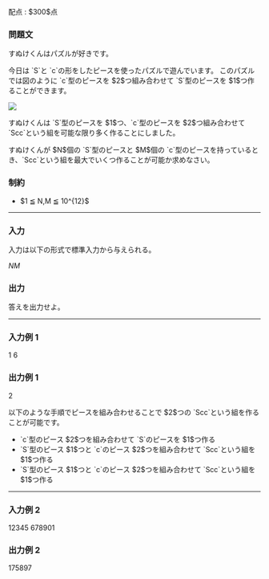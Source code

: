 
<div>

<span>

<span>

<p>
配点 : $300$点
</p>

<div>

<section>

### **問題文**

<p>
すぬけくんはパズルが好きです。
</p>

<p>
今日は `S`と `c`の形をしたピースを使ったパズルで遊んでいます。
このパズルでは図のように `c`型のピースを $2$つ組み合わせて `S`型のピースを $1$つ作ることができます。
</p>

<div>

<img src="https://atcoder.jp/img/arc069/9b0bd546db9f28b4093d417b8f274124.png">

</img>

</div>

<p>
すぬけくんは `S`型のピースを $1$つ、`c`型のピースを $2$つ組み合わせて `Scc`という組を可能な限り多く作ることにしました。
</p>

<p>
すぬけくんが $N$個の `S`型のピースと $M$個の `c`型のピースを持っているとき、`Scc`という組を最大でいくつ作ることが可能か求めなさい。
</p>

</section>

</div>

<div>

<section>

### **制約**

<ul>

<li>
$1 ≦ N,M ≦ 10^{12}$
</li>

</ul>

</section>

</div>

---

<div>

<div>

<section>

### **入力**

<p>
入力は以下の形式で標準入力から与えられる。
</p>

<div>

$N$$M$
</div>

</section>

</div>

<div>

<section>

### **出力**

<p>
答えを出力せよ。
</p>

</section>

</div>

</div>

---

<div>

<section>

### **入力例 1**

<div>

1 6

</div>

</section>

</div>

<div>

<section>

### **出力例 1**

<div>

2

</div>

<p>
以下のような手順でピースを組み合わせることで $2$つの `Scc`という組を作ることが可能です。
</p>

<ul>

<li>
`c`型のピース $2$つを組み合わせて `S`のピースを $1$つ作る
</li>

<li>
`S`型のピース $1$つと `c`のピース $2$つを組み合わせて `Scc`という組を $1$つ作る
</li>

<li>
`S`型のピース $1$つと `c`のピース $2$つを組み合わせて `Scc`という組を $1$つ作る
</li>

</ul>

</section>

</div>

---

<div>

<section>

### **入力例 2**

<div>

12345 678901

</div>

</section>

</div>

<div>

<section>

### **出力例 2**

<div>

175897

</div>

</section>

</div>

</span>

</span>

</div>
